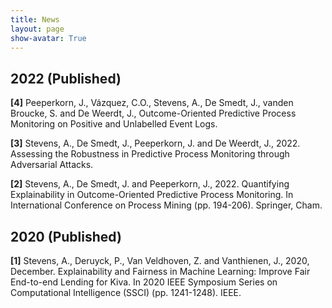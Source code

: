 ```yaml
---
title: News
layout: page
show-avatar: True
---
```



## 2022 (Published)

**[4]** Peeperkorn, J., Vázquez, C.O., Stevens, A., De Smedt, J., vanden Broucke, S. and De Weerdt, J., Outcome-Oriented Predictive Process Monitoring on Positive and Unlabelled Event Logs.

**[3]** Stevens, A., De Smedt, J., Peeperkorn, J. and De Weerdt, J., 2022. Assessing the Robustness in Predictive Process Monitoring through Adversarial Attacks.

**[2]** Stevens, A., De Smedt, J. and Peeperkorn, J., 2022. Quantifying Explainability in Outcome-Oriented Predictive Process Monitoring. In International Conference on Process Mining (pp. 194-206). Springer, Cham.

## 2020 (Published)

**[1]** Stevens, A., Deruyck, P., Van Veldhoven, Z. and Vanthienen, J., 2020, December. Explainability and Fairness in Machine Learning: Improve Fair End-to-end Lending for Kiva. In 2020 IEEE Symposium Series on Computational Intelligence (SSCI) (pp. 1241-1248). IEEE.
